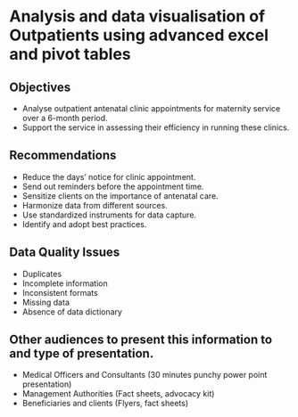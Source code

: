 # Analysis and data visualisation of Outpatients using advanced excel and pivot tables
## Objectives
- Analyse outpatient antenatal clinic appointments for maternity service over a 6-month period.
- Support the service in assessing their efficiency in running these clinics.
## Recommendations
- Reduce the days’ notice for clinic appointment.
- Send out reminders before the appointment time.
- Sensitize clients on the importance of antenatal care.
- Harmonize data from different sources.
- Use standardized instruments for data capture.
- Identify and adopt best practices.
## Data Quality Issues
- Duplicates
- Incomplete information
- Inconsistent formats
- Missing data
- Absence of data dictionary
## Other audiences to present this information to and type of presentation.
- Medical Officers and Consultants (30 minutes punchy power point presentation)
- Management Authorities
   (Fact sheets, advocacy kit)
- Beneficiaries and clients (Flyers, fact sheets)










